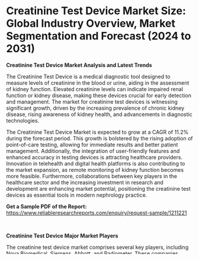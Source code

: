 <p><h1>Creatinine Test Device Market Size: Global Industry Overview, Market Segmentation and Forecast (2024 to 2031)</h1></p><p><strong>Creatinine Test Device Market Analysis and Latest Trends</strong></p>
<p><p>The Creatinine Test Device is a medical diagnostic tool designed to measure levels of creatinine in the blood or urine, aiding in the assessment of kidney function. Elevated creatinine levels can indicate impaired renal function or kidney disease, making these devices crucial for early detection and management. The market for creatinine test devices is witnessing significant growth, driven by the increasing prevalence of chronic kidney disease, rising awareness of kidney health, and advancements in diagnostic technologies.</p><p>The Creatinine Test Device Market is expected to grow at a CAGR of 11.2% during the forecast period. This growth is bolstered by the rising adoption of point-of-care testing, allowing for immediate results and better patient management. Additionally, the integration of user-friendly features and enhanced accuracy in testing devices is attracting healthcare providers. Innovation in telehealth and digital health platforms is also contributing to the market expansion, as remote monitoring of kidney function becomes more feasible. Furthermore, collaborations between key players in the healthcare sector and the increasing investment in research and development are enhancing market potential, positioning the creatinine test devices as essential tools in modern nephrology practice.</p></p>
<p><strong>Get a Sample PDF of the Report:&nbsp;</strong> <a href="https://www.reliableresearchreports.com/enquiry/request-sample/1211221?utm_campaign=24&utm_medium=2&utm_source=Github&utm_content=ia&utm_term=05102024&utm_id=creatinine-test-device">https://www.reliableresearchreports.com/enquiry/request-sample/1211221</a></p>
<p>&nbsp;</p>
<p><strong>Creatinine Test Device Major Market Players</strong></p>
<p><p>The creatinine test device market comprises several key players, including Nova Biomedical, Siemens, Abbott, and Radiometer. These companies focus on developing advanced diagnostic tools to measure creatinine levels in patients, essential for assessing kidney function.</p><p>**Nova Biomedical** specializes in innovative point-of-care testing devices. Their focus on accuracy and rapid results has strengthened their foothold in the market. The company is experiencing growth due to the increasing demand for portable diagnostic solutions. Their products, like the Stat Profile Prime, cater to hospitals and emergency settings, driving future growth in regions with expanding healthcare infrastructure.</p><p>**Siemens** offers a broad portfolio, including laboratory and point-of-care testing solutions. Their Dimension EXL series is notable for its integrated systems that provide comprehensive renal function tests. Siemens has consistently reported solid revenue growth in the healthcare sector, projecting further expansion due to increasing global investments in healthcare technology.</p><p>**Abbott** is a dominant player, known for its extensive range of diagnostics and laboratory solutions. Abbott's i-STAT platform provides real-time measurement of creatinine levels among other tests. With significant investments in R&D and a focus on expanding its product line, Abbott is poised for continued growth. The company has witnessed rising sales and maintains a strong presence in North America, Europe, and emerging markets.</p><p>**Radiometer** specializes in blood gas analysis and has developed products dedicated to creatinine testing. Their AQT90 FLEX is widely recognized for its efficiency and speed. With ongoing advancements in product development, Radiometer expects steady market growth, supported by the rising prevalence of kidney diseases globally.</p><p>The overall creatinine test device market is projected to thrive, driven by increased incidences of chronic kidney disease, higher awareness of renal health, and advancements in diagnostic technology.</p></p>
<p>&nbsp;</p>
<p><strong>What Are The Key Opportunities For Creatinine Test Device Manufacturers?</strong></p>
<p><p>The creatinine test device market is witnessing robust growth, driven by an increasing prevalence of chronic kidney diseases and rising health awareness. Valued at approximately $1.5 billion in 2023, the market is projected to expand at a CAGR of around 7% through 2030. Innovations in point-of-care testing and advances in biomarkers are enhancing diagnostic accuracy and accessibility. Additionally, emerging markets are contributing to expansion as healthcare infrastructure improves. Future growth will likely be fueled by technological advancements, integration of AI, and expanded applications in personalized medicine, positioning creatinine testing as a crucial component of disease management.</p></p>
<p><strong>Inquire or Share Your Questions If Any Before Purchasing This Report:</strong> <a href="https://www.reliableresearchreports.com/enquiry/pre-order-enquiry/1211221?utm_campaign=24&utm_medium=2&utm_source=Github&utm_content=ia&utm_term=05102024&utm_id=creatinine-test-device">https://www.reliableresearchreports.com/enquiry/pre-order-enquiry/1211221</a></p>
<p>&nbsp;</p>
<p><strong>Market Segmentation</strong></p>
<p><strong>The Creatinine Test Device Market Analysis by types is segmented into:</strong></p>
<p><ul><li>Creatinine Blood Test</li><li>Creatinine Urine Test</li></ul></p>
<p><p>The creatinine test device market comprises two primary types: the creatinine blood test and the creatinine urine test. The creatinine blood test measures serum creatinine levels to assess kidney function, often used in routine health screenings. In contrast, the creatinine urine test evaluates creatinine concentration in urine over a specified period, providing insights into kidney filtration efficiency and muscle metabolism. Both tests are essential for diagnosing kidney-related conditions and monitoring renal health, catering to different clinical needs within healthcare settings.</p></p>
<p><strong>Purchase this Report:&nbsp;</strong><a href="https://www.reliableresearchreports.com/purchase/1211221?utm_campaign=24&utm_medium=2&utm_source=Github&utm_content=ia&utm_term=05102024&utm_id=creatinine-test-device">https://www.reliableresearchreports.com/purchase/1211221</a></p>
<p>&nbsp;</p>
<p><strong>The Creatinine Test Device Market Industry Research by Application is segmented into:</strong></p>
<p><ul><li>Hospitals</li><li>Clinics</li><li>Others</li></ul></p>
<p><p>The creatinine test device market serves crucial applications in hospitals, clinics, and other healthcare settings. In hospitals, these devices are essential for diagnosing kidney function and managing patient care, particularly in critical settings. Clinics utilize them for routine health assessments and monitoring chronic conditions, while other healthcare facilities, such as laboratories and urgent care centers, depend on rapid testing for timely decision-making. This diverse application across various sectors highlights the importance of accurate creatinine testing in effective healthcare delivery.</p></p>
<p><a href="https://www.reliableresearchreports.com/creatinine-test-device-market-r1211221?utm_campaign=24&utm_medium=2&utm_source=Github&utm_content=ia&utm_term=05102024&utm_id=creatinine-test-device">&nbsp;https://www.reliableresearchreports.com/creatinine-test-device-market-r1211221</a></p>
<p><strong>In terms of Region, the Creatinine Test Device Market Players available by Region are:</strong></p>
<p>
    <p> <strong> North America: </strong>
        <ul>
            <li>United States</li>
            <li>Canada</li>
        </ul>
        </p> 
    <p> <strong> Europe: </strong>
        <ul>
            <li>Germany</li>
            <li>France</li>
            <li>U.K.</li>
            <li>Italy</li>
            <li>Russia</li>
        </ul>
        </p> 
    <p> <strong> Asia-Pacific: </strong>
        <ul>
            <li>China</li>
            <li>Japan</li>
            <li>South Korea</li>
            <li>India</li>
            <li>Australia</li>
            <li>China Taiwan</li>
            <li>Indonesia</li>
            <li>Thailand</li>
            <li>Malaysia</li>
        </ul>
        </p> 
    <p> <strong> Latin America: </strong>
        <ul>
            <li>Mexico</li>
            <li>Brazil</li>
            <li>Argentina Korea</li>
            <li>Colombia</li>
        </ul>
        </p> 
    <p> <strong> Middle East & Africa: </strong>
        <ul>
            <li>Turkey</li>
            <li>Saudi</li>
            <li>Arabia</li>
            <li>UAE</li>
            <li>Korea</li>
        </ul>
    </p>
    </p>
<p><p>The global creatinine test device market is experiencing significant growth across various regions, with North America leading due to high incidence rates of chronic kidney diseases. </p><p>Asia-Pacific is expected to exhibit the fastest growth, driven by increasing healthcare investments. Europe maintains a robust market presence, focusing on technological advancements. The USA holds a substantial share at approximately 35%, followed by Europe at 30%, and China at 25%. APAC is projected to capture around 10%, reflecting its emerging healthcare landscape.</p></p>
<p><strong>Purchase this Report: </strong><a href="https://www.reliableresearchreports.com/purchase/1211221?utm_campaign=24&utm_medium=2&utm_source=Github&utm_content=ia&utm_term=05102024&utm_id=creatinine-test-device">https://www.reliableresearchreports.com/purchase/1211221</a></p>
<p>&nbsp;<strong>Get a Sample PDF of the Report:&nbsp;&nbsp;</strong><a href="https://www.reliableresearchreports.com/enquiry/request-sample/1211221?utm_campaign=24&utm_medium=2&utm_source=Github&utm_content=ia&utm_term=05102024&utm_id=creatinine-test-device">https://www.reliableresearchreports.com/enquiry/request-sample/1211221</a></p>
<p><strong></strong></p>
<p><p><a href="https://github.com/ShaheenRoz/Market-Research-Report-List-1/blob/main/concrete-repair-product-market.md?utm_campaign=24&utm_medium=2&utm_source=Github&utm_content=ia&utm_term=05102024&utm_id=creatinine-test-device">Concrete Repair Product Market</a></p><p><a href="https://issuu.com/reportprime-2/docs/beidou-smart-handheld-terminal-mark_85d8317b26bb8c?utm_campaign=24&utm_medium=2&utm_source=Github&utm_content=ia&utm_term=05102024&utm_id=creatinine-test-device">Beidou Smart Handheld Terminal Market</a></p><p><a href="https://www.linkedin.com/pulse/evolution-sport-fishing-tackle-market-key-shifts-from-2024-etmyc?utm_campaign=24&utm_medium=2&utm_source=Github&utm_content=ia&utm_term=05102024&utm_id=creatinine-test-device">Sport Fishing Tackle Market</a></p><p><a href="https://issuu.com/reportprime-2/docs/marine-emission-sensors-market-size_e99e17d2005b87?utm_campaign=24&utm_medium=2&utm_source=Github&utm_content=ia&utm_term=05102024&utm_id=creatinine-test-device">Marine Emission Sensors Market</a></p><p><a href="https://medium.com/@hsfcidemak/future-of-innovation-global-soil-wetting-agents-market-growth-and-opportunities-2024-2031-f447f38626ab?utm_campaign=24&utm_medium=2&utm_source=Github&utm_content=ia&utm_term=05102024&utm_id=creatinine-test-device">Soil Wetting Agents Market</a></p></p>